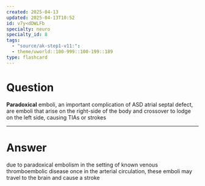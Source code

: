 ```yaml
---
created: 2025-04-13
updated: 2025-04-13T10:52
id: v7y<dDWLFb
specialty: neuro
specialty_id: 8
tags:
  - "source/ak-step1-v11:": 
  - theme/uworld::100-999::100-199::189
type: flashcard
---
```


# Question
**Paradoxical** emboli, an important complication of ASD atrial septal defect, are emboli that arise on the right-side of the body and crossover to lodge on the left side, causing TIAs or strokes

---

# Answer
due to paradoxical embolism in the setting of known venous thromboembolic disease  once in the arterial circulation, these emboli may travel to the brain and cause a stroke